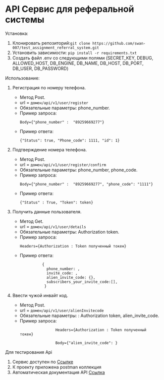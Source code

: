 # API Сервис для реферальной системы



Установка:
1. Клонировать репозиторий:``` git clone https://github.com/swan-007/test_assignment_referral_system.git ```
2. Установить зависимости: ``` pip install -r requirements.txt ```
3. Создать файл .env со следующими полями (SECRET_KEY, DEBUG, ALLOWED_HOST, DB_ENGINE, DB_NAME, DB_HOST, DB_PORT, DB_USER, DB_PASSWORD)

Использование:

1. Регистрация по номеру телефона. 
   - Метод Post.  
   - url = ```домен/api/v1/user/register ``` 
   - Обязательные параметры: phone_number.  
   - Пример запроса:
     ```
     Body={"phone_number" :  "89259669277"}
     ```
   - Пример ответа:
     ```
     {"Status": true, "Phone_code": 1111, "id": 1}
     ```  

2. Подтверждение номера телефона.  
   - Метод Post.  
   - url = ```домен/api/v1/user/register/confirm ``` 
   - Обязательные параметры: phone_number, phone_code.  
   - Пример запроса:
     ```
     Body={"phone_number" :  "89259669277", "phone_code": "1111"}
     ```   
   - Пример ответа:
     ```
     {"Status" : True, "Token": token}
     ```
   
3. Получить данные пользователя.  
   - Метод Get.  
   - url = ```домен/api/v1/user/details```   
   - Обязательные параметры: Authorization token.  
   - Пример запроса:
     ```
     Headers={Authorization : Token полученный токен}
     ```   
   - Пример ответа:
      ```
                {
                  phone_number: ,  
                  invite_code: ,  
                  alien_invite_code: {},  
                  subscribers_your_invite_code:[],  
                 }
      ```
4. Ввести чужой инвайт код.  
   - Метод Post.  
   - url = ```домен/api/v1/user/alienInvitecode```  
   - Обязательные параметры: : Authorization token, alien_invite_code.  
   - Пример запроса:
     ```
                     Headers={Authorization : Token полученный токен}
     ```
     ```
                     Body={"alien_invite_code": }
      ```  


Для тестирования Api 
1. Сервис доступен по [Ссылке](http://194.58.92.12/) 
2. К проекту приложена postman коллекция
3. Автоматическая документация API [Ссылка](http://194.58.92.12/api/docs/) 

